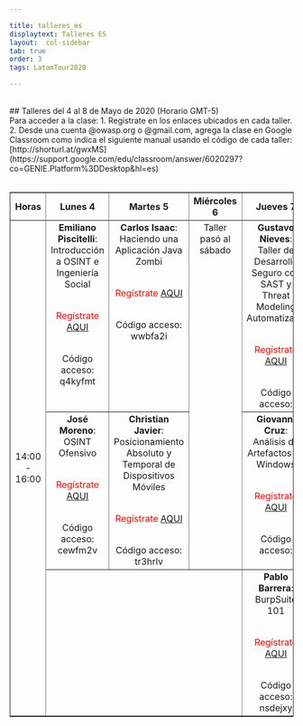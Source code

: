 ```yaml
---

title: talleres_es
displaytext: Talleres ES
layout:  col-sidebar
tab: true
order: 3
tags: LatamTour2020

---
```


<br>
## Talleres del 4 al 8 de Mayo de 2020 (Horario GMT-5)
<br>
Para acceder a la clase:
1. Registrate en los enlaces ubicados en cada taller.
2. Desde una cuenta @owasp.org o @gmail.com, agrega la clase en Google Classroom como indica el siguiente manual usando el código de cada taller: [http://shorturl.at/gwxMS](https://support.google.com/edu/classroom/answer/6020297?co=GENIE.Platform%3DDesktop&hl=es)
<br><br>
<div class="divTable">
<table class="conferenceTable" border="1" style="text-align: center; width: 100%;">
  <tr>
    <th class="hourColumn">Horas</th>
    <th class="otherColumns">Lunes 4</th>
    <th class="otherColumns">Martes 5</th>
    <th class="otherColumns">Miércoles 6</th>
    <th class="otherColumns">Jueves 7</th>
    <th class="otherColumns">Viernes 8</th>
    <th class="otherColumns">Sábado 9</th>
  </tr>
  <tr>
    <td rowspan="3" class="hourColumn">14:00<br>-<br>16:00</td>
    <td valign="top" class="otherColumns"><b>Emiliano Piscitelli</b>:<br>Introducción a OSINT e Ingeniería Social<br><br><p><span style="color:red">Regístrate <a href="http://www.eventbrite.com/e/owasp-latamhome-tickets-103551382974?discount=Taller01-ES">AQUI</a></span></p><br>Código acceso:<br>q4kyfmt</td>
    <td valign="top" class="otherColumns"><b>Carlos Isaac</b>:<br>Haciendo una Aplicación Java Zombi<br><br><p><span style="color:red">Regístrate <a href="http://www.eventbrite.com/e/owasp-latamhome-tickets-103551382974?discount=Taller03-ES">AQUI</a></span></p><br>Código acceso:<br>wwbfa2i</td>
    <td rowspan="2" valign="top" class="otherColumns">Taller pasó al sábado</td>
    <td valign="top" class="otherColumns"><b>Gustavo Nieves</b>:<br>Taller de Desarrollo Seguro con SAST y Threat Modeling Automatizado<br><br><p><span style="color:red">Regístrate <a href="http://www.eventbrite.com/e/owasp-latamhome-tickets-103551382974?discount=Taller07-ES">AQUI</a></span></p><br>Código acceso:<br></td>
    <td valign="top" class="otherColumns"><b>Cris Lima</b>:<br>Docker, un laboratorio de pentesting<br><br><p><span style="color:red">Regístrate <a href="http://www.eventbrite.com/e/owasp-latamhome-tickets-103551382974?discount=Taller10-ES">AQUI</a></span></p><br>Código acceso:<br></td>
    <td valign="top" class="otherColumns"><b>Ricardo Supo</b>:<br>SQL Injection para todos<br><br><p><span style="color:red">Regístrate <a href="http://www.eventbrite.com/e/owasp-latamhome-tickets-103551382974?discount=Taller05-ES">AQUI</a></span></p><br>Código acceso:<br></td>
  </tr>
  <tr>
    <td valign="top" class="otherColumns"><b>José Moreno</b>:<br>OSINT Ofensivo<br><br><p><span style="color:red">Regístrate <a href="http://www.eventbrite.com/e/owasp-latamhome-tickets-103551382974?discount=Taller02-ES">AQUI</a></span></p><br>Código acceso:<br>cewfm2v</td>
    <td valign="top" class="otherColumns"><b>Christian Javier</b>:<br>Posicionamiento Absoluto y Temporal de Dispositivos Móviles<br><br><p><span style="color:red">Regístrate <a href="http://www.eventbrite.com/e/owasp-latamhome-tickets-103551382974?discount=Taller04-ES">AQUI</a></span></p><br>Código acceso:<br>tr3hrlv</td>
    <td valign="top" class="otherColumns"><b>Giovanni Cruz</b>:<br>Análisis de Artefactos en Windows<br><br><p><span style="color:red">Regístrate <a href="http://www.eventbrite.com/e/owasp-latamhome-tickets-103551382974?discount=Taller08-ES">AQUI</a></span></p><br>Código acceso:<br></td>
    <td valign="top" class="otherColumns"><b>Mauricio Urizar</b>:<br>Análisis Forense a Windows<br><br><p><span style="color:red">Regístrate <a href="http://www.eventbrite.com/e/owasp-latamhome-tickets-103551382974?discount=Taller11-ES">AQUI</a></span></p><br>Código acceso:<br></td>
  </tr>
    <tr>
    <td class="otherColumns" colspan="3"></td>
    <td valign="top" class="otherColumns"><b>Pablo Barrera</b>:<br>BurpSuite 101<br><br><p><span style="color:red">Regístrate <a href="http://www.eventbrite.com/e/owasp-latamhome-tickets-103551382974?discount=Taller09-ES">AQUI</a></span></p><br>Código acceso:<br>nsdejxy</td>
    <td valign="top" class="otherColumns"><b>César Rodríguez</b>:<br>Pentesting en Android Con Frida<br><br><p><span style="color:red">Regístrate <a href="http://www.eventbrite.com/e/owasp-latamhome-tickets-103551382974?discount=Taller12-ES">AQUI</a></span></p><br>Código acceso:<br></td>
  </tr>
 </table>
 </div>
